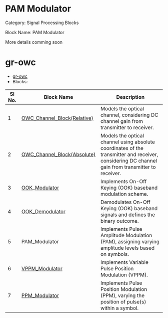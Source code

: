 # PAM Modulator
Category: Signal Processing Blocks

Block Name: PAM Modulator

More details comming soon

# gr-owc
* [gr-owc](https://github.com/UCaNLabUMB/gr-owc/tree/main)
*  Blocks:
  
| Sl No. | Block Name                    | Description                                                                                               |
|--------|--------------------------------|-----------------------------------------------------------------------------------------------------------|
| 1      | [OWC_Channel_Block(Relative)](https://github.com/UCaNLabUMB/gr-owc/blob/main/docs/gr-owc%3A%20Documentation/Blocks/OWC_Channel_Block(Relative).md)    | Models the optical channel, considering DC channel gain from transmitter to receiver.                     |
| 2      | [OWC_Channel_Block(Absolute)](https://github.com/UCaNLabUMB/gr-owc/blob/main/docs/gr-owc%3A%20Documentation/Blocks/OWC_Channel_Block(Absolute).md)    | Models the optical channel using absolute coordinates of the transmitter and receiver, considering DC channel gain from transmitter to receiver. |
| 3      | [OOK_Modulator](https://github.com/UCaNLabUMB/gr-owc/blob/main/docs/gr-owc%3A%20Documentation/Blocks/OOK_Modulator.md)                  | Implements On-Off Keying (OOK) baseband modulation scheme.                                                |
| 4      | [OOK_Demodulator](https://github.com/UCaNLabUMB/gr-owc/blob/main/docs/gr-owc%3A%20Documentation/Blocks/OOK_Demodulator.md)                | Demodulates On-Off Keying (OOK) baseband signals and defines the binary outcome.                          |
| 5      | PAM_Modulator               | Implements Pulse Amplitude Modulation (PAM), assigning varying amplitude levels based on symbols.           |
| 6      | [VPPM_Modulator](https://github.com/UCaNLabUMB/gr-owc/blob/main/docs/gr-owc%3A%20Documentation/Blocks/VPPM_Modulator.md)                | Implements Variable Pulse Position Modulation (VPPM).                          |
| 7      | [PPM_Modulator](https://github.com/UCaNLabUMB/gr-owc/blob/main/docs/gr-owc%3A%20Documentation/Blocks/PPM_Modulator.md)                | Implements Pulse Position Modulation (PPM), varying the position of pulse(s) within a symbol.                          |